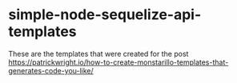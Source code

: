 # simple-node-sequelize-api-templates

These are the templates that were created for the post https://patrickwright.io/how-to-create-monstarillo-templates-that-generates-code-you-like/